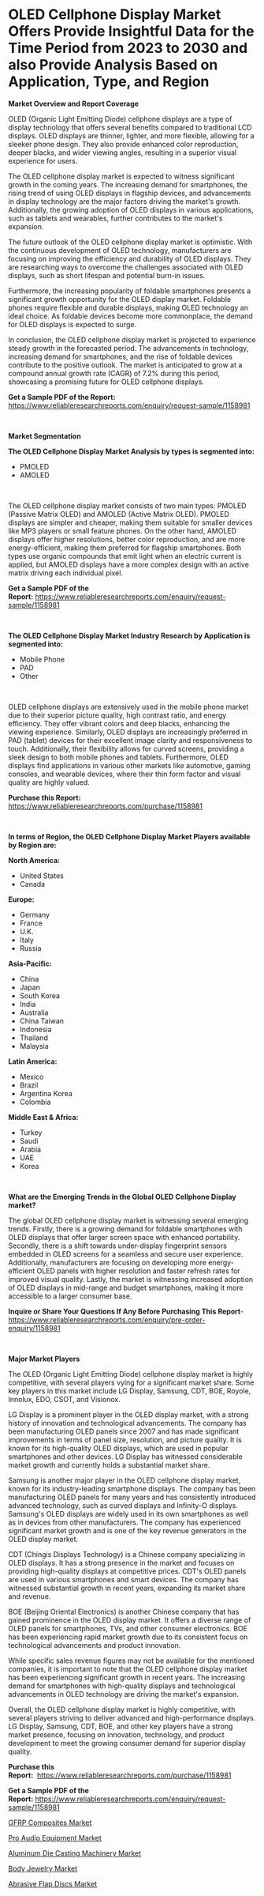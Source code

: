 <p><h1>OLED Cellphone Display Market Offers Provide Insightful Data for the Time Period from 2023 to 2030 and also Provide Analysis Based on Application, Type, and Region</h1></p><p><strong>Market Overview and Report Coverage</strong></p>
<p><p>OLED (Organic Light Emitting Diode) cellphone displays are a type of display technology that offers several benefits compared to traditional LCD displays. OLED displays are thinner, lighter, and more flexible, allowing for a sleeker phone design. They also provide enhanced color reproduction, deeper blacks, and wider viewing angles, resulting in a superior visual experience for users.</p><p>The OLED cellphone display market is expected to witness significant growth in the coming years. The increasing demand for smartphones, the rising trend of using OLED displays in flagship devices, and advancements in display technology are the major factors driving the market's growth. Additionally, the growing adoption of OLED displays in various applications, such as tablets and wearables, further contributes to the market's expansion.</p><p>The future outlook of the OLED cellphone display market is optimistic. With the continuous development of OLED technology, manufacturers are focusing on improving the efficiency and durability of OLED displays. They are researching ways to overcome the challenges associated with OLED displays, such as short lifespan and potential burn-in issues.</p><p>Furthermore, the increasing popularity of foldable smartphones presents a significant growth opportunity for the OLED display market. Foldable phones require flexible and durable displays, making OLED technology an ideal choice. As foldable devices become more commonplace, the demand for OLED displays is expected to surge.</p><p>In conclusion, the OLED cellphone display market is projected to experience steady growth in the forecasted period. The advancements in technology, increasing demand for smartphones, and the rise of foldable devices contribute to the positive outlook. The market is anticipated to grow at a compound annual growth rate (CAGR) of 7.2% during this period, showcasing a promising future for OLED cellphone displays.</p></p>
<p><strong>Get a Sample PDF of the Report:</strong> <a href="https://www.reliableresearchreports.com/enquiry/request-sample/1158981">https://www.reliableresearchreports.com/enquiry/request-sample/1158981</a></p>
<p>&nbsp;</p>
<p><strong>Market Segmentation</strong></p>
<p><strong>The OLED Cellphone Display Market Analysis by types is segmented into:</strong></p>
<p><ul><li>PMOLED</li><li>AMOLED</li></ul></p>
<p>&nbsp;</p>
<p><p>The OLED cellphone display market consists of two main types: PMOLED (Passive Matrix OLED) and AMOLED (Active Matrix OLED). PMOLED displays are simpler and cheaper, making them suitable for smaller devices like MP3 players or small feature phones. On the other hand, AMOLED displays offer higher resolutions, better color reproduction, and are more energy-efficient, making them preferred for flagship smartphones. Both types use organic compounds that emit light when an electric current is applied, but AMOLED displays have a more complex design with an active matrix driving each individual pixel.</p></p>
<p><strong>Get a Sample PDF of the Report:</strong>&nbsp;<a href="https://www.reliableresearchreports.com/enquiry/request-sample/1158981">https://www.reliableresearchreports.com/enquiry/request-sample/1158981</a></p>
<p>&nbsp;</p>
<p><strong>The OLED Cellphone Display Market Industry Research by Application is segmented into:</strong></p>
<p><ul><li>Mobile Phone</li><li>PAD</li><li>Other</li></ul></p>
<p>&nbsp;</p>
<p><p>OLED cellphone displays are extensively used in the mobile phone market due to their superior picture quality, high contrast ratio, and energy efficiency. They offer vibrant colors and deep blacks, enhancing the viewing experience. Similarly, OLED displays are increasingly preferred in PAD (tablet) devices for their excellent image clarity and responsiveness to touch. Additionally, their flexibility allows for curved screens, providing a sleek design to both mobile phones and tablets. Furthermore, OLED displays find applications in various other markets like automotive, gaming consoles, and wearable devices, where their thin form factor and visual quality are highly valued.</p></p>
<p><strong>Purchase this Report:</strong>&nbsp; <a href="https://www.reliableresearchreports.com/purchase/1158981">https://www.reliableresearchreports.com/purchase/1158981</a></p>
<p>&nbsp;</p>
<p><strong>In terms of Region, the OLED Cellphone Display Market Players available by Region are:</strong></p>
<p>
    <p> <strong> North America: </strong>
        <ul>
            <li>United States</li>
            <li>Canada</li>
        </ul>
        </p> 
    <p> <strong> Europe: </strong>
        <ul>
            <li>Germany</li>
            <li>France</li>
            <li>U.K.</li>
            <li>Italy</li>
            <li>Russia</li>
        </ul>
        </p> 
    <p> <strong> Asia-Pacific: </strong>
        <ul>
            <li>China</li>
            <li>Japan</li>
            <li>South Korea</li>
            <li>India</li>
            <li>Australia</li>
            <li>China Taiwan</li>
            <li>Indonesia</li>
            <li>Thailand</li>
            <li>Malaysia</li>
        </ul>
        </p> 
    <p> <strong> Latin America: </strong>
        <ul>
            <li>Mexico</li>
            <li>Brazil</li>
            <li>Argentina Korea</li>
            <li>Colombia</li>
        </ul>
        </p> 
    <p> <strong> Middle East & Africa: </strong>
        <ul>
            <li>Turkey</li>
            <li>Saudi</li>
            <li>Arabia</li>
            <li>UAE</li>
            <li>Korea</li>
        </ul>
    </p>
    </p>
<p>&nbsp;</p>
<p><strong>What are the Emerging Trends in the Global OLED Cellphone Display market?</strong></p>
<p><p>The global OLED cellphone display market is witnessing several emerging trends. Firstly, there is a growing demand for foldable smartphones with OLED displays that offer larger screen space with enhanced portability. Secondly, there is a shift towards under-display fingerprint sensors embedded in OLED screens for a seamless and secure user experience. Additionally, manufacturers are focusing on developing more energy-efficient OLED panels with higher resolution and faster refresh rates for improved visual quality. Lastly, the market is witnessing increased adoption of OLED displays in mid-range and budget smartphones, making it more accessible to a larger consumer base.</p></p>
<p><strong>Inquire or Share Your Questions If Any Before Purchasing This Report</strong>- <a href="https://www.reliableresearchreports.com/enquiry/pre-order-enquiry/1158981">https://www.reliableresearchreports.com/enquiry/pre-order-enquiry/1158981</a></p>
<p>&nbsp;</p>
<p><strong>Major Market Players</strong></p>
<p><p>The OLED (Organic Light Emitting Diode) cellphone display market is highly competitive, with several players vying for a significant market share. Some key players in this market include LG Display, Samsung, CDT, BOE, Royole, Innolux, EDO, CSOT, and Visionox.</p><p>LG Display is a prominent player in the OLED display market, with a strong history of innovation and technological advancements. The company has been manufacturing OLED panels since 2007 and has made significant improvements in terms of panel size, resolution, and picture quality. It is known for its high-quality OLED displays, which are used in popular smartphones and other devices. LG Display has witnessed considerable market growth and currently holds a substantial market share.</p><p>Samsung is another major player in the OLED cellphone display market, known for its industry-leading smartphone displays. The company has been manufacturing OLED panels for many years and has consistently introduced advanced technology, such as curved displays and Infinity-O displays. Samsung's OLED displays are widely used in its own smartphones as well as in devices from other manufacturers. The company has experienced significant market growth and is one of the key revenue generators in the OLED display market.</p><p>CDT (Chingis Displays Technology) is a Chinese company specializing in OLED displays. It has a strong presence in the market and focuses on providing high-quality displays at competitive prices. CDT's OLED panels are used in various smartphones and smart devices. The company has witnessed substantial growth in recent years, expanding its market share and revenue.</p><p>BOE (Beijing Oriental Electronics) is another Chinese company that has gained prominence in the OLED display market. It offers a diverse range of OLED panels for smartphones, TVs, and other consumer electronics. BOE has been experiencing rapid market growth due to its consistent focus on technological advancements and product innovation.</p><p>While specific sales revenue figures may not be available for the mentioned companies, it is important to note that the OLED cellphone display market has been experiencing significant growth in recent years. The increasing demand for smartphones with high-quality displays and technological advancements in OLED technology are driving the market's expansion.</p><p>Overall, the OLED cellphone display market is highly competitive, with several players striving to deliver advanced and high-performance displays. LG Display, Samsung, CDT, BOE, and other key players have a strong market presence, focusing on innovation, technology, and product development to meet the growing consumer demand for superior display quality.</p></p>
<p><strong>Purchase this Report:</strong>&nbsp;&nbsp;<a href="https://www.reliableresearchreports.com/purchase/1158981">https://www.reliableresearchreports.com/purchase/1158981</a></p>
<p></p>
<p><strong>Get a Sample PDF of the Report:</strong>&nbsp;<a href="https://www.reliableresearchreports.com/enquiry/request-sample/1158981">https://www.reliableresearchreports.com/enquiry/request-sample/1158981</a></p>
<p><p><a href="https://www.linkedin.com/pulse/gfrp-composites-market-research-report-unlocks-analysis-je0se/">GFRP Composites Market</a></p><p><a href="https://www.linkedin.com/pulse/pro-audio-equipment-market-size-share-amp-trends-analysis-pf4re/">Pro Audio Equipment Market</a></p><p><a href="https://medium.com/@taniawisozk2023/aluminum-die-casting-machinery-market-size-growth-forecast-2023-2030-82e22ed6ff65">Aluminum Die Casting Machinery Market</a></p><p><a href="https://www.linkedin.com/pulse/body-jewelry-market-share-amp-new-trends-analysis-report-type-pkn7e/">Body Jewelry Market</a></p><p><a href="https://medium.com/@sigridrobel/abrasive-flap-discs-market-size-growth-forecast-2023-2030-5dac875c034b">Abrasive Flap Discs Market</a></p></p>